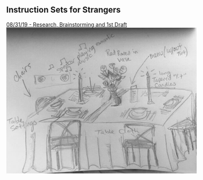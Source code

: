 ## Instruction Sets for Strangers
[08/31/19 - Research, Brainstorming and 1st Draft](blog1.md)
![img](img/draft.jpeg)
